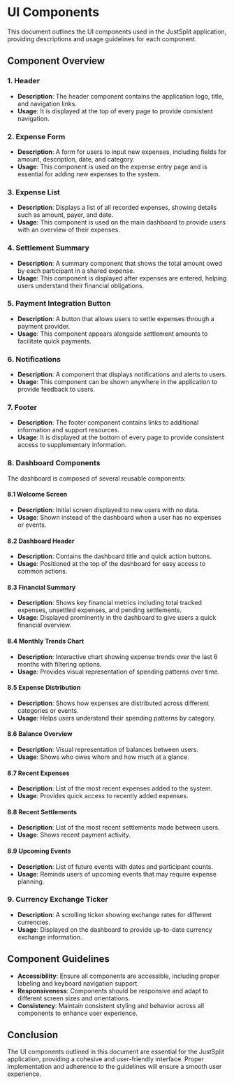 # UI Components

This document outlines the UI components used in the JustSplit application, providing descriptions and usage guidelines for each component.

## Component Overview

### 1. Header
- **Description**: The header component contains the application logo, title, and navigation links.
- **Usage**: It is displayed at the top of every page to provide consistent navigation.

### 2. Expense Form
- **Description**: A form for users to input new expenses, including fields for amount, description, date, and category.
- **Usage**: This component is used on the expense entry page and is essential for adding new expenses to the system.

### 3. Expense List
- **Description**: Displays a list of all recorded expenses, showing details such as amount, payer, and date.
- **Usage**: This component is used on the main dashboard to provide users with an overview of their expenses.

### 4. Settlement Summary
- **Description**: A summary component that shows the total amount owed by each participant in a shared expense.
- **Usage**: This component is displayed after expenses are entered, helping users understand their financial obligations.

### 5. Payment Integration Button
- **Description**: A button that allows users to settle expenses through a payment provider.
- **Usage**: This component appears alongside settlement amounts to facilitate quick payments.

### 6. Notifications
- **Description**: A component that displays notifications and alerts to users.
- **Usage**: This component can be shown anywhere in the application to provide feedback to users.

### 7. Footer
- **Description**: The footer component contains links to additional information and support resources.
- **Usage**: It is displayed at the bottom of every page to provide consistent access to supplementary information.

### 8. Dashboard Components
The dashboard is composed of several reusable components:

#### 8.1 Welcome Screen
- **Description**: Initial screen displayed to new users with no data.
- **Usage**: Shown instead of the dashboard when a user has no expenses or events.

#### 8.2 Dashboard Header
- **Description**: Contains the dashboard title and quick action buttons.
- **Usage**: Positioned at the top of the dashboard for easy access to common actions.

#### 8.3 Financial Summary
- **Description**: Shows key financial metrics including total tracked expenses, unsettled expenses, and pending settlements.
- **Usage**: Displayed prominently in the dashboard to give users a quick financial overview.

#### 8.4 Monthly Trends Chart
- **Description**: Interactive chart showing expense trends over the last 6 months with filtering options.
- **Usage**: Provides visual representation of spending patterns over time.

#### 8.5 Expense Distribution
- **Description**: Shows how expenses are distributed across different categories or events.
- **Usage**: Helps users understand their spending patterns by category.

#### 8.6 Balance Overview
- **Description**: Visual representation of balances between users.
- **Usage**: Shows who owes whom and how much at a glance.

#### 8.7 Recent Expenses
- **Description**: List of the most recent expenses added to the system.
- **Usage**: Provides quick access to recently added expenses.

#### 8.8 Recent Settlements
- **Description**: List of the most recent settlements made between users.
- **Usage**: Shows recent payment activity.

#### 8.9 Upcoming Events
- **Description**: List of future events with dates and participant counts.
- **Usage**: Reminds users of upcoming events that may require expense planning.

### 9. Currency Exchange Ticker
- **Description**: A scrolling ticker showing exchange rates for different currencies.
- **Usage**: Displayed on the dashboard to provide up-to-date currency exchange information.

## Component Guidelines

- **Accessibility**: Ensure all components are accessible, including proper labeling and keyboard navigation support.
- **Responsiveness**: Components should be responsive and adapt to different screen sizes and orientations.
- **Consistency**: Maintain consistent styling and behavior across all components to enhance user experience.

## Conclusion

The UI components outlined in this document are essential for the JustSplit application, providing a cohesive and user-friendly interface. Proper implementation and adherence to the guidelines will ensure a smooth user experience.